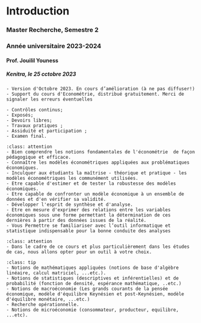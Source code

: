 # Introduction
### Master Recherche, Semestre 2
### Année universitaire 2023-2024
#### Prof. Jouilil Youness
##### Kenitra, le 25 cctobre 2023


```{admonition} Remarque
- Version d'Octobre 2023. En cours d’amélioration (à ne pas diffuser!)
- Support du cours d'Econométrie, distribué gratuitement. Merci de signaler les erreurs éventuelles
```

```{admonition} Evaluation
- Contrôles continus;
- Exposés;
- Devoirs libres;
- Travaux pratiques ;
- Assiduité et participation ;
- Examen final.
```

```{admonition} Objectifs du cours
:class: attention
- Bien comprendre les notions fondamentales de l'économétrie  de façon pédagogique et efficace.
- Connaître les modèles économétriques appliquées aux problématiques économiques.
- Inculquer aux étudiants la maîtrise - théorique et pratique - les modèles économétriques les communément utilisées.
- Etre capable d'estimer et de tester la robustesse des modèles économiques.
- Etre capable de confronter un modèle économique à un ensemble de données et d'en vérifier sa validité.
- Développer l'esprit de synthèse et d'analyse.
- Etre en mesure d'exprimer des relations entre les variables économiques sous une forme permettant la détermination de ces dernières à partir des données issues de la réalité.
- Vous Permettre se familiariser avec l’outil informatique et statistique indispensable pour la bonne conduite des analyses 
```

```{admonition} Objectifs du cours
:class: attention
- Dans le cadre de ce cours et plus particulièrement dans les études de cas, nous allons opter pour un outil à votre choix.
```

```{admonition} <font color='blue'>Pré-requis</font>
:class: tip
- Notions de mathématiques appliquées (notions de base d'algèbre linéaire, calcul matriciel, ...etc.).
- Notions de statistiques (descriptives et inférentielles) et de probabilité (fonction de densité, espérance mathématique, ..etc.)
- Notions de macroéconomie (Les grands courants de la pensée économique, modèle d'équilibre Keynésien et post-Keynésien, modèle d'équilibre monétaire, ...etc.)
- Recherche opérationnelle.
- Notions de microéconomie (consommateur, producteur, equilibre, ...etc).
```